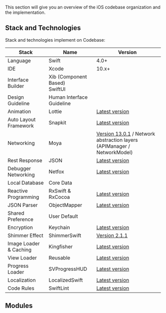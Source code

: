 This section will give you an overview of the iOS codebase organization and the implementation.

## Stack and Technologies
Stack and technologies implement on Codebase:

|Stack|Name|Version|
|---|---|---|
|Language|Swift|4.0+|
|IDE|Xcode|10.x+|
|Interface Builder|Xib (Component Based) <br> SwiftUI|
|Design Guideline|Human Interface Guideline||
|Animation|Lottie|[Latest version](https://github.com/airbnb/lottie-ios)|
|Auto Layout Framework|Snapkit|[Latest version](https://github.com/SnapKit/SnapKit)|
|Networking|Moya|[Version 13.0.1](https://github.com/Moya/Moya/releases/tag/13.0.1) / Network abstraction layers (APIManager / NetworkModel)|
|Rest Response|JSON|[Latest version]()|
|Debugger Networking|Netfox|[Latest version](https://github.com/kasketis/netfox)|
|Local Database|Core Data||
|Reactive Programming|RxSwift & RxCocoa|[Latest version](https://github.com/ReactiveX/RxSwift)|
|JSON Parser|ObjectMapper|[Latest version](https://github.com/tristanhimmelman/ObjectMapper)|
|Shared Preference|User Default||
|Encryption|Keychain|[Latest version](https://github.com/evgenyneu/keychain-swift)|
|Shimmer Effect|ShimmerSwift|[Version 2.1.1](https://github.com/BeauNouvelle/ShimmerSwift/releases/tag/2.1.1)|
|Image Loader & Caching|Kingfisher|[Latest version](https://github.com/onevcat/Kingfisher)|
|View Loader|Reusable|[Latest version](https://github.com/onevcat/Kingfisher)|
|Progress Loader|SVProgressHUD|[Latest version](https://github.com/SVProgressHUD/SVProgressHUD)|
|Localization|LocalizedSwift|[Latest version](https://github.com/MarioIannotta/LocalizedSwift)|
|Code Rules|SwiftLint|[Latest version](https://github.com/realm/SwiftLint)|

## Modules